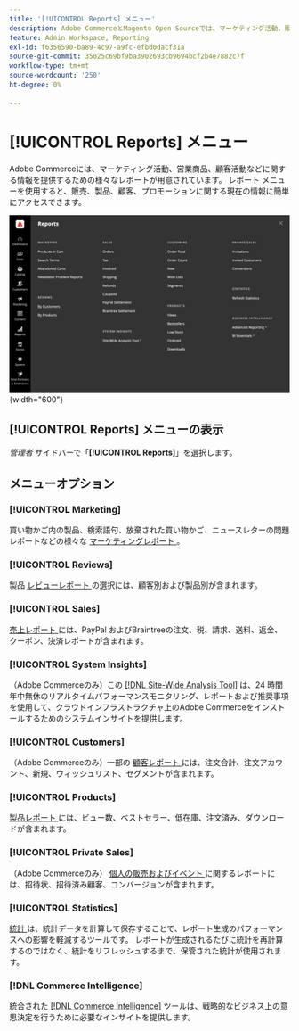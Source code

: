 ```yaml
---
title: '[!UICONTROL Reports] メニュー'
description: Adobe CommerceとMagento Open Sourceでは、マーケティング活動、販売商品、顧客活動に関する情報を常に把握できるように、様々なレポートを提供しています。
feature: Admin Workspace, Reporting
exl-id: f6356590-ba89-4c97-a9fc-efbd0dacf31a
source-git-commit: 35025c69bf9ba3902693cb9694bcf2b4e7882c7f
workflow-type: tm+mt
source-wordcount: '250'
ht-degree: 0%

---
```


# [!UICONTROL Reports] メニュー

Adobe Commerceには、マーケティング活動、営業商品、顧客活動などに関する情報を提供するための様々なレポートが用意されています。 レポート メニューを使用すると、販売、製品、顧客、プロモーションに関する現在の情報に簡単にアクセスできます。

![ レポートメニュー ](./assets/overview.png){width="600"}

## [!UICONTROL Reports] メニューの表示

_管理者_ サイドバーで「**[!UICONTROL Reports]**」を選択します。

## メニューオプション

### [!UICONTROL Marketing]

買い物かご内の製品、検索語句、放棄された買い物かご、ニュースレターの問題レポートなどの様々な [ マーケティングレポート ](marketing-reports.md)。

### [!UICONTROL Reviews]

製品 [ レビューレポート ](review-reports.md) の選択には、顧客別および製品別が含まれます。

### [!UICONTROL Sales]

[ 売上レポート ](sales-reports.md) には、PayPal およびBraintreeの注文、税、請求、送料、返金、クーポン、決済レポートが含まれます。

### [!UICONTROL System Insights]

（Adobe Commerceのみ）この [[!DNL Site-Wide Analysis Tool]](https://experienceleague.adobe.com/docs/commerce-operations/tools/site-wide-analysis-tool/access.html) は、24 時間年中無休のリアルタイムパフォーマンスモニタリング、レポートおよび推奨事項を使用して、クラウドインフラストラクチャ上のAdobe Commerceをインストールするためのシステムインサイトを提供します。

### [!UICONTROL Customers]

（Adobe Commerceのみ）一部の [ 顧客レポート ](customer-reports.md) には、注文合計、注文アカウント、新規、ウィッシュリスト、セグメントが含まれます。

### [!UICONTROL Products]

[ 製品レポート ](product-reports.md) には、ビュー数、ベストセラー、低在庫、注文済み、ダウンロードが含まれます。

### [!UICONTROL Private Sales]

（Adobe Commerceのみ） [ 個人の販売およびイベント ](private-sales-reports.md) に関するレポートには、招待状、招待済み顧客、コンバージョンが含まれます。

### [!UICONTROL Statistics]

[ 統計 ](sales-reports.md#refresh-statistics) は、統計データを計算して保存することで、レポート生成のパフォーマンスへの影響を軽減するツールです。 レポートが生成されるたびに統計を再計算するのではなく、統計をリフレッシュするまで、保管された統計が使用されます。

### [!DNL Commerce Intelligence]

統合された [[!DNL Commerce Intelligence]](business-intelligence.md) ツールは、戦略的なビジネス上の意思決定を行うために必要なインサイトを提供します。
